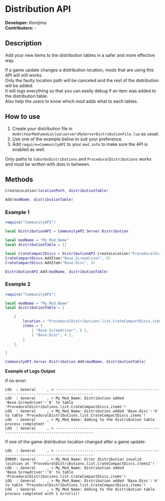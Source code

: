 # Distribution API
**Developer:** Konijima  
**Contributors:** -  
  
## Description
Add your new items to the distribution tables in a safer and more effective way.
  
If a game update changes a distribution location, mods that are using this API will still works.  
Only the faulty location path will be canceled and the rest of the distribution will be added.  
It will logs everything so that you can easily debug if an item was added to the distribution table.  
Also help the users to know which mod adds what to each tables.
  
## How to use
  
1) Create your distribution file in `mods\YourMod\media\lua\server\MyServerDistributionFile.lua` as usual.  
2) Use one of the example below to suit your preference.
3) Add `require=CommunityAPI` to your `mod.info` to make sure the API is enabled as well.
  
Only paths to `SuburbsDistributions` and `ProceduralDistributions` works and must be written with dots in between.  
  
## Methods
```lua
CreateLocation(locationPath, distributionTable)
```
```lua
Add(modName, distributionTable)
```

### Example 1
```lua
require("CommunityAPI")

local DistributionAPI = CommunityAPI.Server.Distribution

local modName = "My_Mod_Name"
local distributionTable = {}

local CrateCompactDiscs = DistributionAPI.CreateLocation("ProceduralDistributions.list.CrateCompactDiscs.items", distributionTable)
CrateCompactDiscs:AddItem("Base.Screwdriver", 6)
CrateCompactDiscs:AddItem("Base.Disc", 4)

DistributionAPI.Add(modName, distributionTable)
```

### Example 2
```lua
require("CommunityAPI")

local modName = "My_Mod_Name"
local distributionTable = {

    {
        location = "ProceduralDistributions.list.CrateCompactDiscs.items",
        items = {
            { "Base.Screwdriver", 6 },
            { "Base.Disc", 4 },
        }
    },

}

CommunityAPI.Server.Distribution.Add(modName, distributionTable)
```

**Example of Logs Output**

If no error:
```
LOG  : General     , > ---------------------------------------------------------------------------------------
LOG  : General     , > My_Mod_Name: Distribution added 'Base.Screwdriver':'6' to table 'ProceduralDistributions.list.CrateCompactDiscs.items'!
LOG  : General     , > My_Mod_Name: Distribution added 'Base.Disc':'4' to table 'ProceduralDistributions.list.CrateCompactDiscs.items'!
LOG  : General     , > My_Mod_Name: Adding to the distribution table process completed!
LOG  : General     , > ---------------------------------------------------------------------------------------
```

If one of the game distribution location changed after a game update:
```
LOG  : General     , > ---------------------------------------------------------------------------------------
ERROR: General     , > My_Mod_Name: Error distribution invalid location at 'ProceduralDistributions.list.CrateCompactDiscs.items2'!
LOG  : General     , > My_Mod_Name: Distribution added 'Base.Screwdriver':'6' to table 'ProceduralDistributions.list.CrateCompactDiscs.items'!
LOG  : General     , > My_Mod_Name: Distribution added 'Base.Disc':'4' to table 'ProceduralDistributions.list.CrateCompactDiscs.items'!
LOG  : General     , > My_Mod_Name: Adding to the distribution table process completed with 1 error(s)!
```
